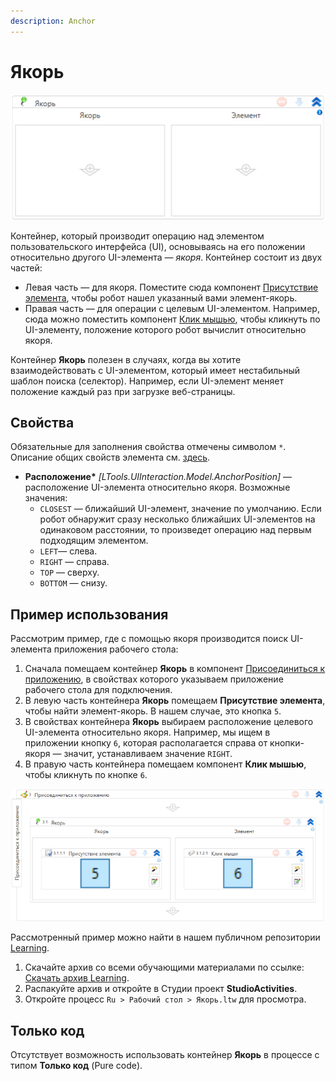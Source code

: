 ```yaml
---
description: Anchor
---
```



# Якорь

![](<../../../.gitbook/assets/image (546).png>)


Контейнер, который производит операцию над элементом пользовательского интерфейса (UI), основываясь на его положении относительно другого UI-элемента — *якоря*. Контейнер состоит из двух частей:
* Левая часть — для якоря. Поместите сюда компонент [Присутствие элемента](https://docs.primo-rpa.ru/primo-rpa/g_elements/el_basic/els_uiinteraction/el_exists), чтобы робот нашел указанный вами элемент-якорь. 
* Правая часть — для операции с целевым UI-элементом. Например, сюда можно поместить компонент [Клик мышью](https://docs.primo-rpa.ru/primo-rpa/g_elements/el_basic/els_uiinteraction/el_click), чтобы кликнуть по UI-элементу, положение которого робот вычислит относительно якоря.

Контейнер **Якорь** полезен в случаях, когда вы хотите взаимодействовать с UI-элементом, который имеет нестабильный шаблон поиска (селектор). Например, если UI-элемент меняет положение каждый раз при загрузке веб-страницы.

## Свойства
Обязательные для заполнения свойства отмечены символом `*`. Описание общих свойств элемента см. [здесь](https://docs.primo-rpa.ru/primo-rpa/primo-studio/process/elements#svoistva-elementa).

* **Расположение\*** *[LTools.UIInteraction.Model.AnchorPosition]* — расположение UI-элемента относительно якоря. Возможные значения:
  * `CLOSEST` — ближайший UI-элемент, значение по умолчанию. Если робот обнаружит сразу несколько ближайших UI-элементов на одинаковом расстоянии, то произведет операцию над первым подходящим элементом.
  * `LEFT`— слева.
  * `RIGHT` — справа.
  * `TOP` — сверху.
  * `BOTTOM` — снизу.
 
## Пример использования

Рассмотрим пример, где с помощью якоря производится поиск UI-элемента приложения рабочего стола:
1. Сначала помещаем контейнер **Якорь** в компонент [Присоединиться к приложению](https://docs.primo-rpa.ru/primo-rpa/g_elements/el_basic/els_desktop/el_desktop_attach), в свойствах которого указываем приложение рабочего стола для подключения.
1. В левую часть контейнера **Якорь** помещаем **Присутствие элемента**, чтобы найти элемент-якорь. В нашем случае, это кнопка `5`.
1. В свойствах контейнера **Якорь** выбираем расположение целевого UI-элемента относительно якоря. Например, мы ищем в приложении кнопку `6`, которая располагается справа от кнопки-якоря — значит, устанавливаем значение `RIGHT`.
1. В правую часть контейнера помещаем компонент **Клик мышью**, чтобы кликнуть по кнопке `6`.

![](<../../../.gitbook/assets1/windows_items/WFAnchor-example2.png>)


Рассмотренный пример можно найти в нашем публичном репозитории [Learning](https://github.com/PrimoRPA/Learning).

1. Скачайте архив со всеми обучающими материалами по ссылке: [Скачать архив Learning](https://github.com/PrimoRPA/Learning/archive/refs/heads/master.zip).
2. Распакуйте архив и откройте в Студии проект **StudioActivities**.
3. Откройте процесс `Ru > Рабочий стол > Якорь.ltw` для просмотра.



## Только код

Отсутствует возможность использовать контейнер **Якорь** в процессе с типом **Только код** (Pure code).


